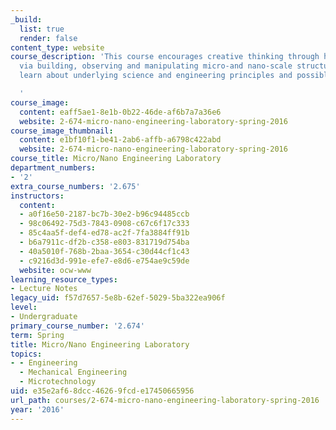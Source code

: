```yaml
---
_build:
  list: true
  render: false
content_type: website
course_description: 'This course encourages creative thinking through hands-on experience
  via building, observing and manipulating micro-and nano-scale structures. Students
  learn about underlying science and engineering principles and possible applications.

  '
course_image:
  content: eaff5ae1-8e1b-0b22-46de-af6b7a7a36e6
  website: 2-674-micro-nano-engineering-laboratory-spring-2016
course_image_thumbnail:
  content: e1bf10f1-be41-2ab6-affb-a6798c422abd
  website: 2-674-micro-nano-engineering-laboratory-spring-2016
course_title: Micro/Nano Engineering Laboratory
department_numbers:
- '2'
extra_course_numbers: '2.675'
instructors:
  content:
  - a0f16e50-2187-bc7b-30e2-b96c94485ccb
  - 98c06492-75d3-7843-0908-c67c6f17c333
  - 85c4aa5f-def4-ed78-ac2f-7fa3884ff91b
  - b6a7911c-df2b-c358-e803-831719d754ba
  - 40a5010f-768b-2baa-3654-c30d44cf1c43
  - c9216d3d-991e-efe7-e8d6-e754ae9c59de
  website: ocw-www
learning_resource_types:
- Lecture Notes
legacy_uid: f57d7657-5e8b-62ef-5029-5ba322ea906f
level:
- Undergraduate
primary_course_number: '2.674'
term: Spring
title: Micro/Nano Engineering Laboratory
topics:
- - Engineering
  - Mechanical Engineering
  - Microtechnology
uid: e35e2af6-8dcc-4626-9fcd-e17450665956
url_path: courses/2-674-micro-nano-engineering-laboratory-spring-2016
year: '2016'
---
```

